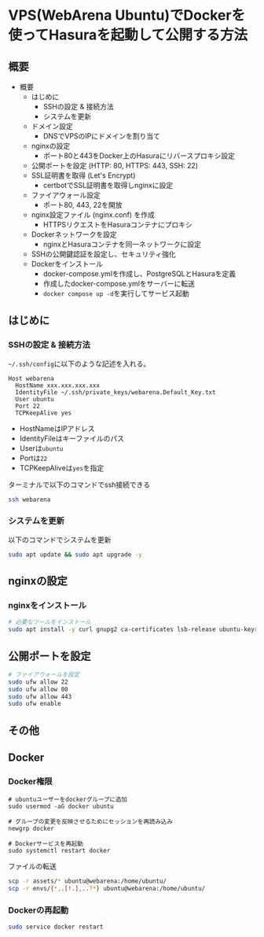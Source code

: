 # VPS(WebArena Ubuntu)でDockerを使ってHasuraを起動して公開する方法

## 概要

- 概要
  - はじめに
    - SSHの設定 & 接続方法
    - システムを更新
  - ドメイン設定
    - DNSでVPSのIPにドメインを割り当て
  - nginxの設定
    - ポート80と443をDocker上のHasuraにリバースプロキシ設定
  - 公開ポートを設定 (HTTP: 80, HTTPS: 443, SSH: 22)
  - SSL証明書を取得 (Let's Encrypt)
    - certbotでSSL証明書を取得しnginxに設定
  - ファイアウォール設定
    - ポート80, 443, 22を開放
  - nginx設定ファイル (nginx.conf) を作成
    - HTTPSリクエストをHasuraコンテナにプロキシ
  - Dockerネットワークを設定
    - nginxとHasuraコンテナを同一ネットワークに設定
  - SSHの公開鍵認証を設定し、セキュリティ強化
  - Dockerをインストール
    - docker-compose.ymlを作成し、PostgreSQLとHasuraを定義
    - 作成したdocker-compose.ymlをサーバーに転送
    - `docker compose up -d`を実行してサービス起動

## はじめに

### SSHの設定 & 接続方法

`~/.ssh/config`に以下のような記述を入れる。

```config
Host webarena
  HostName xxx.xxx.xxx.xxx
  IdentityFile ~/.ssh/private_keys/webarena.Default_Key.txt
  User ubuntu
  Port 22
  TCPKeepAlive yes
```

- HostNameはIPアドレス
- IdentityFileはキーファイルのパス
- Userは`ubuntu`
- Portは`22`
- TCPKeepAliveは`yes`を指定

ターミナルで以下のコマンドでssh接続できる

```sh
ssh webarena
```

### システムを更新

以下のコマンドでシステムを更新

```sh
sudo apt update && sudo apt upgrade -y
```

## nginxの設定

### nginxをインストール

```sh
# 必要なツールをインストール
sudo apt install -y curl gnupg2 ca-certificates lsb-release ubuntu-keyring
```

## 公開ポートを設定

```sh
# ファイアウォールを設定
sudo ufw allow 22
sudo ufw allow 80
sudo ufw allow 443
sudo ufw enable
```

## その他

## Docker

### Docker権限

```ssh
# ubuntuユーザーをdockerグループに追加
sudo usermod -aG docker ubuntu

# グループの変更を反映させるためにセッションを再読み込み
newgrp docker

# Dockerサービスを再起動
sudo systemctl restart docker
```

ファイルの転送

```sh
scp -r assets/* ubuntu@webarena:/home/ubuntu/
scp -r envs/{*,.[!.],..?*} ubuntu@webarena:/home/ubuntu/
```

### Dockerの再起動

```sh
sudo service docker restart
```
